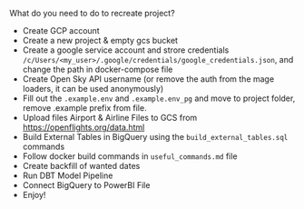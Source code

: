 What do you need to do to recreate project?

* Create GCP account
* Create a new project & empty gcs bucket
* Create a google service account and strore credentials `/c/Users/<my_user>/.google/credentials/google_credentials.json`, and change the path in docker-compose file
* Create Open Sky API username (or remove the auth from the mage loaders, it can be used anonymously)
* Fill out the `.example.env` and `.example.env_pg` and move to project folder, remove .example prefix from file.
* Upload files Airport & Airline Files to GCS from https://openflights.org/data.html
* Build External Tables in BigQuery using the `build_external_tables.sql` commands
* Follow docker build commands in `useful_commands.md` file
* Create backfill of wanted dates
* Run DBT Model Pipeline
* Connect BigQuery to PowerBI File
* Enjoy!
